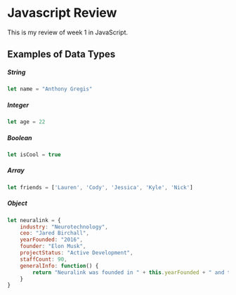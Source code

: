 # Javascript Review
This is my review of week 1 in JavaScript.

## Examples of Data Types

##### String
```javascript
let name = "Anthony Gregis"
```

##### Integer
```javascript
let age = 22
```

##### Boolean
```javascript
let isCool = true
```

##### Array
```javascript
let friends = ['Lauren', 'Cody', 'Jessica', 'Kyle', 'Nick']
```

##### Object
```javascript
let neuralink = {
    industry: "Neurotechnology",
    ceo: "Jared Birchall",
    yearFounded: "2016",
    founder: "Elon Musk",
    projectStatus: "Active Development",
    staffCount: 90,
    generalInfo: function() {
        return "Neuralink was founded in " + this.yearFounded + " and the current CEO is " + this.ceo + ". They are currently in " + this.projectStatus + " of the Neuralink device that will be embedded in people's brains."
    }
}
```